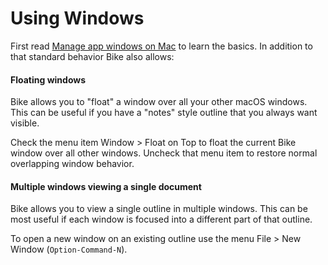 # Using Windows

First read [Manage app windows on Mac](https://support.apple.com/guide/mac-help/work-with-app-windows-mchlp2469/12.0/mac/12.0) to learn the basics. In addition to that standard behavior Bike also allows:

#### Floating windows

Bike allows you to "float" a window over all your other macOS windows. This can be useful if you have a "notes" style outline that you always want visible.

Check the menu item Window > Float on Top to float the current Bike window over all other windows. Uncheck that menu item to restore normal overlapping window behavior.

#### Multiple windows viewing a single document

Bike allows you to view a single outline in multiple windows. This can be most useful if each window is focused into a different part of that outline.

To open a new window on an existing outline use the menu File > New Window (`Option-Command-N`).
